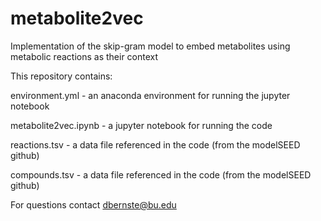 # metabolite2vec
Implementation of the skip-gram model to embed metabolites using metabolic reactions as their context

This repository contains:

environment.yml - an anaconda environment for running the jupyter notebook

metabolite2vec.ipynb - a jupyter notebook for running the code

reactions.tsv - a data file referenced in the code (from the modelSEED github)

compounds.tsv - a data file referenced in the code (from the modelSEED github)


For questions contact dbernste@bu.edu
